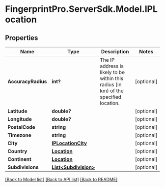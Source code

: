 # FingerprintPro.ServerSdk.Model.IPLocation
## Properties

Name | Type | Description | Notes
------------ | ------------- | ------------- | -------------
**AccuracyRadius** | **int?** | The IP address is likely to be within this radius (in km) of the specified location. | [optional] 
**Latitude** | **double?** |  | [optional] 
**Longitude** | **double?** |  | [optional] 
**PostalCode** | **string** |  | [optional] 
**Timezone** | **string** |  | [optional] 
**City** | [**IPLocationCity**](IPLocationCity.md) |  | [optional] 
**Country** | [**Location**](Location.md) |  | [optional] 
**Continent** | [**Location**](Location.md) |  | [optional] 
**Subdivisions** | [**List&lt;Subdivision&gt;**](Subdivision.md) |  | [optional] 

[[Back to Model list]](../README.md#documentation-for-models) [[Back to API list]](../README.md#documentation-for-api-endpoints) [[Back to README]](../README.md)

